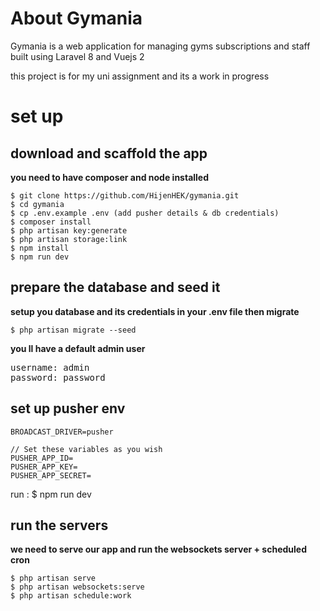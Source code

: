 # About Gymania

Gymania is a web application for managing gyms subscriptions and staff 
built using Laravel 8 and Vuejs 2

this project is for my uni assignment and its a work in progress

# set up

## download and scaffold the app
<strong> you need to have composer and node installed  </strong>

    $ git clone https://github.com/HijenHEK/gymania.git
    $ cd gymania
    $ cp .env.example .env (add pusher details & db credentials)
    $ composer install
    $ php artisan key:generate
    $ php artisan storage:link
    $ npm install
    $ npm run dev

## prepare the database and seed it

<strong> setup you database and its credentials in your .env file then migrate </strong>

    $ php artisan migrate --seed

<strong> you ll have a default admin user </strong>
    <pre>
    <span class="pl-ent">username</span>: <span class="pl-s">admin</span>
    <span class="pl-ent">password</span>: <span class="pl-s">password</span>
    </pre>

## set up pusher env

```
BROADCAST_DRIVER=pusher

// Set these variables as you wish
PUSHER_APP_ID=
PUSHER_APP_KEY=
PUSHER_APP_SECRET=
```

run :
    $ npm run dev




## run the servers

<strong> we need to serve our app and run the websockets server + scheduled cron</strong>


    $ php artisan serve
    $ php artisan websockets:serve
    $ php artisan schedule:work

    



        


